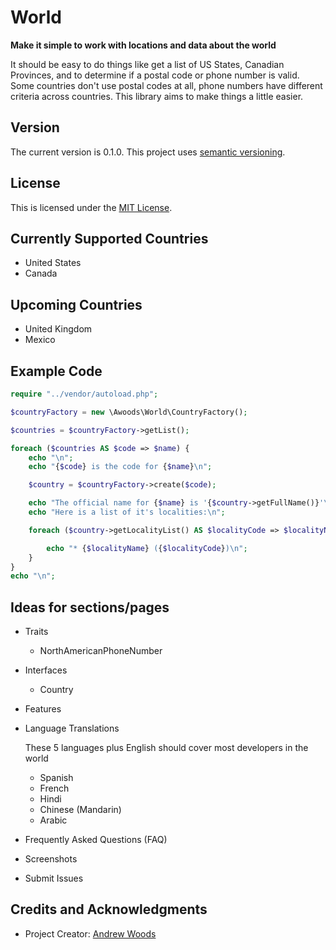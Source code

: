 
# World

**Make it simple to work with locations and data about the world**

It should be easy to do things like get a list of US States, Canadian
Provinces, and to determine if a postal code or phone number is valid.
Some countries don't use postal codes at all, phone numbers have different
criteria across countries. This library aims to make things a little easier.


## Version

The current version is 0.1.0. This project uses [semantic versioning](http://semver.org).

## License

This is licensed under the [MIT License](https://opensource.org/licenses/MIT).

## Currently Supported Countries

* United States
* Canada

## Upcoming Countries

* United Kingdom
* Mexico


## Example Code

```php
require "../vendor/autoload.php";

$countryFactory = new \Awoods\World\CountryFactory();

$countries = $countryFactory->getList();

foreach ($countries AS $code => $name) {
    echo "\n";
    echo "{$code} is the code for {$name}\n";

    $country = $countryFactory->create($code);

    echo "The official name for {$name} is '{$country->getFullName()}'\n";
    echo "Here is a list of it's localities:\n";

    foreach ($country->getLocalityList() AS $localityCode => $localityName) {

        echo "* {$localityName} ({$localityCode})\n";
    }
}
echo "\n";
```

## Ideas for sections/pages

* Traits
  - NorthAmericanPhoneNumber
* Interfaces
  - Country
* Features
* Language Translations

  These 5 languages plus English should cover most developers in the world

  - Spanish
  - French
  - Hindi
  - Chinese (Mandarin)
  - Arabic

* Frequently Asked Questions (FAQ)
* Screenshots
* Submit Issues



## Credits and Acknowledgments

* Project Creator:  [Andrew Woods](http://andrewwoods.net)


